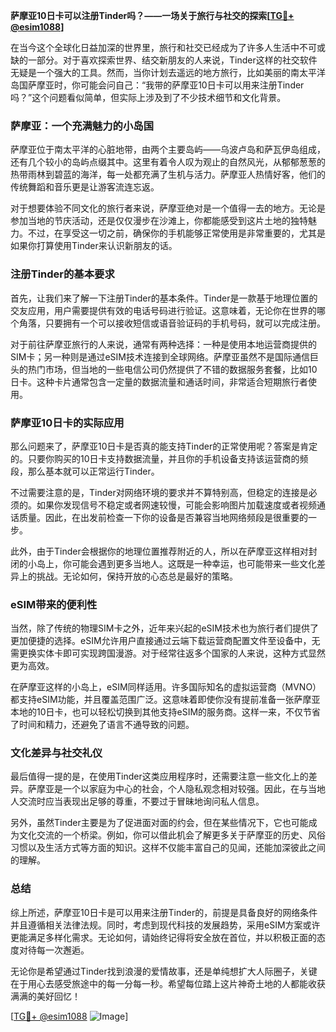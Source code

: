 **萨摩亚10日卡可以注册Tinder吗？——一场关于旅行与社交的探索[[TG💪+ @esim1088](https://t.me/s/esim1088)]**

在当今这个全球化日益加深的世界里，旅行和社交已经成为了许多人生活中不可或缺的一部分。对于喜欢探索世界、结交新朋友的人来说，Tinder这样的社交软件无疑是一个强大的工具。然而，当你计划去遥远的地方旅行，比如美丽的南太平洋岛国萨摩亚时，你可能会问自己：“我带的萨摩亚10日卡可以用来注册Tinder吗？”这个问题看似简单，但实际上涉及到了不少技术细节和文化背景。

### 萨摩亚：一个充满魅力的小岛国

萨摩亚位于南太平洋的心脏地带，由两个主要岛屿——乌波卢岛和萨瓦伊岛组成，还有几个较小的岛屿点缀其中。这里有着令人叹为观止的自然风光，从郁郁葱葱的热带雨林到碧蓝的海洋，每一处都充满了生机与活力。萨摩亚人热情好客，他们的传统舞蹈和音乐更是让游客流连忘返。

对于想要体验不同文化的旅行者来说，萨摩亚绝对是一个值得一去的地方。无论是参加当地的节庆活动，还是仅仅漫步在沙滩上，你都能感受到这片土地的独特魅力。不过，在享受这一切之前，确保你的手机能够正常使用是非常重要的，尤其是如果你打算使用Tinder来认识新朋友的话。

### 注册Tinder的基本要求

首先，让我们来了解一下注册Tinder的基本条件。Tinder是一款基于地理位置的交友应用，用户需要提供有效的电话号码进行验证。这意味着，无论你在世界的哪个角落，只要拥有一个可以接收短信或语音验证码的手机号码，就可以完成注册。

对于前往萨摩亚旅行的人来说，通常有两种选择：一种是使用本地运营商提供的SIM卡；另一种则是通过eSIM技术连接到全球网络。萨摩亚虽然不是国际通信巨头的热门市场，但当地的一些电信公司仍然提供了不错的数据服务套餐，比如10日卡。这种卡片通常包含一定量的数据流量和通话时间，非常适合短期旅行者使用。

### 萨摩亚10日卡的实际应用

那么问题来了，萨摩亚10日卡是否真的能支持Tinder的正常使用呢？答案是肯定的。只要你购买的10日卡支持数据流量，并且你的手机设备支持该运营商的频段，那么基本就可以正常运行Tinder。

不过需要注意的是，Tinder对网络环境的要求并不算特别高，但稳定的连接是必须的。如果你发现信号不稳定或者网速较慢，可能会影响图片加载速度或者视频通话质量。因此，在出发前检查一下你的设备是否兼容当地网络频段是很重要的一步。

此外，由于Tinder会根据你的地理位置推荐附近的人，所以在萨摩亚这样相对封闭的小岛上，你可能会遇到更多当地人。这既是一种幸运，也可能带来一些文化差异上的挑战。无论如何，保持开放的心态总是最好的策略。

### eSIM带来的便利性

当然，除了传统的物理SIM卡之外，近年来兴起的eSIM技术也为旅行者们提供了更加便捷的选择。eSIM允许用户直接通过云端下载运营商配置文件至设备中，无需更换实体卡即可实现跨国漫游。对于经常往返多个国家的人来说，这种方式显然更为高效。

在萨摩亚这样的小岛上，eSIM同样适用。许多国际知名的虚拟运营商（MVNO）都支持eSIM功能，并且覆盖范围广泛。这意味着即使你没有提前准备一张萨摩亚本地的10日卡，也可以轻松切换到其他支持eSIM的服务商。这样一来，不仅节省了时间和精力，还避免了语言不通导致的问题。

### 文化差异与社交礼仪

最后值得一提的是，在使用Tinder这类应用程序时，还需要注意一些文化上的差异。萨摩亚是一个以家庭为中心的社会，个人隐私观念相对较强。因此，在与当地人交流时应当表现出足够的尊重，不要过于冒昧地询问私人信息。

另外，虽然Tinder主要是为了促进面对面的约会，但在某些情况下，它也可能成为文化交流的一个桥梁。例如，你可以借此机会了解更多关于萨摩亚的历史、风俗习惯以及生活方式等方面的知识。这样不仅能丰富自己的见闻，还能加深彼此之间的理解。

### 总结

综上所述，萨摩亚10日卡是可以用来注册Tinder的，前提是具备良好的网络条件并且遵循相关法律法规。同时，考虑到现代科技的发展趋势，采用eSIM方案或许更能满足多样化需求。无论如何，请始终记得将安全放在首位，并以积极正面的态度对待每一次邂逅。

无论你是希望通过Tinder找到浪漫的爱情故事，还是单纯想扩大人际圈子，关键在于用心去感受旅途中的每一分每一秒。希望每位踏上这片神奇土地的人都能收获满满的美好回忆！

[[TG💪+ @esim1088](https://t.me/s/esim1088) ![Image](https://i.postimg.cc/4NQfJmqS/Snipaste-2025-05-13-00-14-12.png)]